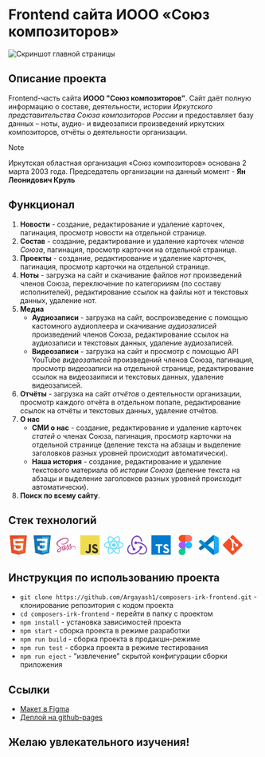# Frontend cайта ИООО «Союз композиторов»

![Скриншот главной страницы](https://github.com/Argayash1/Argayash1/assets/113699485/c978f330-e386-496d-b3be-ec9c803eb1e3)

## Описание проекта

Frontend-часть сайта **ИООО "Союз композиторов"**. Сайт даёт полную информацию о составе, деятельности, истории _Иркутского представительства Союза композиторов России_ и предоставляет базу данных – ноты, аудио- и видеозаписи произведений иркутских композиторов, отчёты о деятельности организации.

> [!NOTE]
> Иркутская областная организация «Союз композиторов» основана 2 марта 2003 года. Председатель организации на данный момент - **Ян Леонидович Круль**

## Функционал

1. **Новости** - создание, редактирование и удаление карточек, пагинация, просмотр новости на отдельной странице.
2. **Состав** - создание, редактирование и удаление карточек _членов Союза_, пагинация, просмотр карточки на отдельной странице.
3. **Проекты** - создание, редактирование и удаление карточек, пагинация, просмотр карточки на отдельной странице.
4. **Ноты** - загрузка на сайт и скачивание файлов _нот_ произведений членов Союза, переключение по категорииям (по составу исполнителей), редактирование ссылок на файлы нот и текстовых данных, удаление нот.
5. **Медиа**
   - **Аудиозаписи** - загрузка на сайт, воспроизведение с помощью кастомного аудиоплеера и скачивание _аудиозаписей_ произведений членов Союза, редактирование ссылок на аудиозаписи и текстовых данных, удаление аудиозаписей.
   - **Видеозаписи** - загрузка на сайт и просмотр с помощью API YouTube _видеозаписей_ произведений членов Союза, пагинация, просмотр видеозаписи на отдельной странице, редактирование ссылок на видеозаиписи и текстовых данных, удаление видеозаписей.
6. **Отчёты** - загрузка на сайт _отчётов_ о деятельности организации, просмотр каждого отчёта в отдельном попапе, редактирование ссылок на отчёты и текстовых данных, удаление отчётов.
7. **О нас**
   - **СМИ о нас** - создание, редактирование и удаление карточек _статей_ о членах Союза, пагинация, просмотр карточки на отдельной странице (деление текста на абзацы и выделение заголовков разных уровней происходит автоматически).
   - **Наша история** - создание, редактирование и удаление текстового материала об _истории Союза_ (деление текста на абзацы и выделение заголовков разных уровней происходит автоматически).
8. **Поиск по всему сайту**.

## Стек технологий

<div>
  <img src="https://github.com/devicons/devicon/blob/master/icons/html5/html5-original.svg" title="html5" alt="html5" width="40" height="40"/>&nbsp
  <img src="https://github.com/devicons/devicon/blob/master/icons/css3/css3-original.svg" title="css" alt="css" width="40" height="40"/>&nbsp
  <img src="https://github.com/devicons/devicon/blob/master/icons/sass/sass-original.svg" title="sass" alt="sass" width="40" height="40"/>&nbsp
  <img src="https://github.com/devicons/devicon/blob/master/icons/javascript/javascript-original.svg" title="javascript" alt="javascript" width="40" height="40"/>&nbsp
  <img src="https://github.com/devicons/devicon/blob/master/icons/react/react-original.svg" title="reactjs" alt="reactjs" width="40" height="40"/>&nbsp
  <img src="https://github.com/devicons/devicon/blob/master/icons/redux/redux-original.svg" title="redux/rtk" alt="redux" width="40" height="40"/>&nbsp
  <img src="https://github.com/devicons/devicon/blob/master/icons/typescript/typescript-original.svg" title="typescript" alt="typescript" width="40" height="40"/>&nbsp
  <img src="https://github.com/devicons/devicon/blob/master/icons/figma/figma-original.svg" title="figma" alt="figma" width="40" height="40"/>&nbsp
  <img src="https://github.com/devicons/devicon/blob/master/icons/vscode/vscode-original.svg" title="vs-code" alt="vs-code" width="40" height="40"/>&nbsp
  <img src="https://github.com/devicons/devicon/blob/master/icons/git/git-original.svg" title="git" alt="git" width="40" height="40"/>&nbsp

</div>

## Инструкция по использованию проекта

- `git clone https://github.com/Argayash1/composers-irk-frontend.git` - клонирование репозитория с кодом проекта
- `cd composers-irk-frontend` - перейти в папку с проектом
- `npm install` - установка зависимостей проекта
- `npm start` - сборка проекта в режиме разработки
- `npm run build` - сборка проекта в продакшн-режиме
- `npm run test` - сборка проекта в режиме тестирования
- `npm run eject` - "извлечение" скрытой конфигурации сборки приложения

## Ссылки

- [Макет в Figma](https://www.figma.com/file/Mh5fPABdGx3KJpSu3pRVI1/Union-of-Composers?type=design&node-id=119-989&mode=design&t=lcbL98jXENfMpgFE-0)
- [Деплой на github-pages](https://argayash1.github.io/composers-irk-frontend/)

## Желаю увлекательного изучения!
